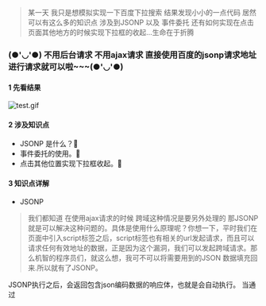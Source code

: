 > 某一天 我只是想模拟实现一下百度下拉搜索 结果发现小小的一点代码 居然可以有这么多的知识点 涉及到JSONP 以及 事件委托 还有如何实现在点击页面其他地方的时候实现下拉框的收起...生命在于折腾

### (●'◡'●) 不用后台请求 不用ajax请求 直接使用百度的jsonp请求地址进行请求就可以啦~~~(●'◡'●)
#### 1 先看结果
![test.gif](http://upload-images.jianshu.io/upload_images/5763769-b652a3c8a77e5375.gif?imageMogr2/auto-orient/strip%7CimageView2/2/w/1240)

#### 2 涉及知识点

- JSONP 是什么？💁
- 事件委托的使用。🤦
- 点击其他位置实现下拉框收起。🙌

#### 3 知识点详解
- JSONP  
> 我们都知道 在使用ajax请求的时候 跨域这种情况是要另外处理的 那JSONP就是可以解决这种问题的。具体是使用什么原理呢？你想一下，平时我们在页面中引入script标签之后，script标签也有相关的url发起请求，而且可以请求任何有效地址的数据，正是因为这个漏洞，我们可以发起跨域请求。那么机智的程序员们，就这么想，我可不可以将需要用到的JSON 数据填充回来.所以就有了JSONP。

JSONP执行之后，会返回包含json编码数据的响应体，也就是会自动执行。
当通过<script>元素调用数据时，响应内容必须是用js函数名和圆括号包裹起来，而不是发这样的json数据。
```
[1,2,{"name": "katherine"}]
```
它会发送一个这样被js包裹后的JSON响应
```
handleResponse (
[1,2,{"name": "katherine"}]
)
```
所以我们可以事先在js代码中定义一个类似handleResponse的函数，这样我们就可以在响应获取到这些JSON响应之后，通过事先定义好的函数，对传过来的数据为所欲为了。

其实说简单一点，JSONP就是在你向页面填充某个url的<script>标签之后，返回一个可以执行的函数名，同时是有带参数的函数名。所以只要我们事先定义好这个函数的相关操作就可以了。

当然，如果这个函数名是定死的话，那就不好玩了，所以一般支持JSONP的服务不会强制指定客户端必须实现的回调函数名，如果每次函数名都一定是```handleResponse```,岂不是很受限。所以，一般会用查询参数的值，允许客户端指定一个函数名，然后使用函数名去填充响应。也就是说我们在这个```script```标签的url给定地址中填充类似 ```？cb=callbackname```来告诉服务端，我们这边客户端需要什么样的函数名。

这里推荐一个觉得讲得很好的地址：[谈谈JSON和JSONP](http://www.cnblogs.com/dowinning/archive/2012/04/19/json-jsonp-jquery.html)

后面我在实际应用中也会说到。

- 事件委托

在这个例子中，需要实现一个就是，当有下拉热词出现的时候，其实是包裹来一个ul内部的，而这些填充的很多的li，每一个li都需要绑定一个click事件，用来干什么呢？当点击其中一个li的时候，需要将这个li的内容填充到搜索输入框。

因为这些li是动态生成的，不可能每一个li都去绑定点击事件。而且这样对于性能消耗也很大，所以，可以使用事件冒泡的特点，将点击件绑定在父级元素ul上。

然后通过事件的属性，```event.target ```来获取当前真正被点击的元素，然后就可以获取这个被点击元素的内容啦。😉

因为篇幅有限 我也没有讲得很详细  传送门： [事件委托和事件代理](https://www.cnblogs.com/owenChen/archive/2013/02/18/2915521.html)

#### 4 实际代码 
```
见文件
```
#### 5 遗留问题
**1 JSONP请求的错误处理：** 我想了这个问题，像我们在执行ajax请求的时候，是可以有相应状态码告诉我们发生错误的，404啊，之类的。但是这个JSONP请求我们要怎么知道错误呢？怎么处理错误呢？
**2 JSONP请求之后动态添加script标签，需要移除这些新添加的script标签，那是不是也会有漏洞或者会有问题呢？**

😢然后我惊讶地发现，有人的问题和我一样，我就。。。。 [遗留问题](https://segmentfault.com/q/1010000000483131/a-1020000000484884)
我看了答案还不是很理解。
会的欢迎评论哟~~~🤦




